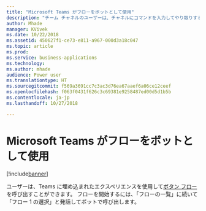 ```yaml
---
title: "Microsoft Teams がフローをボットとして使用"
description: "チーム チャネルのユーザーは、チャネルにコマンドを入力してやり取りするだけで、テキストを使用してフローと対話できます。"
author: Mhade
manager: KVivek
ms.date: 10/22/2018
ms.assetid: 450627f1-ce73-e811-a967-000d3a18c047
ms.topic: article
ms.prod: 
ms.service: business-applications
ms.technology: 
ms.author: mhade
audience: Power user
ms.translationtype: HT
ms.sourcegitcommit: f569a3691cc7c3ac3d76ea67aaef6a06ce12ceef
ms.openlocfilehash: f063f0431f626c3c69381e9258487ed00d5d1b5b
ms.contentlocale: ja-jp
ms.lasthandoff: 10/27/2018

---
```

# <a name="microsoft-teams-uses-flow-as-a-bot"></a>Microsoft Teams がフローをボットとして使用


[!include[banner](../../includes/banner.md)]

ユーザーは、Teams に埋め込まれたエクスペリエンスを使用して[ボタン フロー](https://docs.microsoft.com/flow/introduction-to-button-flows)を呼び出すことができます。 フローを開始するには、「フローの一覧」に続いて「フロー 1 の選択」と発話してボットで呼び出します。

